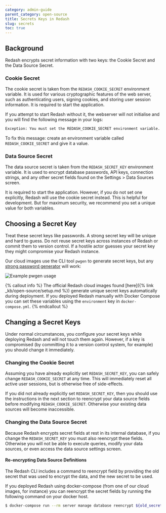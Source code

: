 ```yaml
---
category: admin-guide
parent_category: open-source
title: Secrets Keys in Redash
slug: secrets
toc: true
---
```


## Background
Redash encrypts secret information with two keys: the Cookie Secret and the Data Source Secret.

### Cookie Secret 

The cookie secret is taken from the `REDASH_COOKIE_SECRET` environment variable. It is used for various cryptographic features of the web server, such as authenticating users, signing cookies, and storing user session information. It is required to start the application.

If you attempt to start Redash without it, the webserver will not initialise and you will find the following message in your logs:

```bash
Exception: You must set the REDASH_COOKIE_SECRET environment variable. Visit http://redash.io/help/open-source/admin-guide/secrets for more information.
```

To fix this message: create an environment variable called `REDASH_COOKIE_SECRET` and give it a value.
### Data Source Secret

The data source secret is taken from the `REDASH_SECRET_KEY` environment variable. It is used to encrypt database passwords, API keys, connection strings, and any other secret fields found on the Settings > Data Sources screen.

It is required to start the application. However, if you do not set one explicitly, Redash will use the cookie secret instead. This is helpful for development. But for maximum security, we recommend you set a unique value for both variables.


## Choosing a Secret Key

Treat these secret keys like passwords. A strong secret key will be unique and hard to guess. Do not reuse secret keys across instances of Redash or commit them to version control. If a hostile actor guesses your secret key they might compromise your Redash instance. 

Our cloud images use the CLI tool `pwgen` to generate secret keys, but any [strong password generator](https://duckduckgo.com/?q=pwgen+32+strong) will work:

![Example pwgen usage](/assets/images/docs/gitbook/pwgen-example.png)

{% callout info %}
The official Redash cloud images found [here]({% link _kb/open-source/setup.md %}) generate unique secret keys automatically during deployment. If you deployed Redash manually with Docker Compose you can set these variables using the `environment` key in `docker-compose.yml`.
{% endcallout %}

## Changing a Secret Keys

Under normal circumstances, you configure your secret keys while deploying Redash and will not touch them again. However, if a key is compromised (by committing it to a version control system, for example) you should change it immediately.

### Changing the Cookie Secret

Assuming you have already explicitly set `REDASH_SECRET_KEY`, you can safely change `REDASH_COOKIE_SECRET` at any time. This will immediately reset all active user sessions, but is otherwise free of side-effects.

If you did not already explicitly set `REDASH_SECRET_KEY`, then you should use the instructions in the next section to reencrypt your data source fields before modifying `REDASH_COOKIE_SECRET`. Otherwise your existing data sources will become inaccessible.

### Changing the Data Source Secret

Because Redash encrypts secret fields at rest in its internal database, if you change the `REDASH_SECRET_KEY` you must also reencrypt these fields. Otherwise you will not be able to execute queries, modify your data sources, or even access the data source settings screen.

#### Re-encrypting Data Source Definitions
The Redash CLI includes a command to reencrypt field by providing the old secret that was used to encrypt the data, and the new secret to be used.

If you deployed Redash using docker-compose (from one of our cloud images, for instance) you can reencrypt the secret fields by running the following command on your docker host.

```bash
$ docker-compose run --rm server manage database reencrypt ${old_secret} ${new_secret}
```
